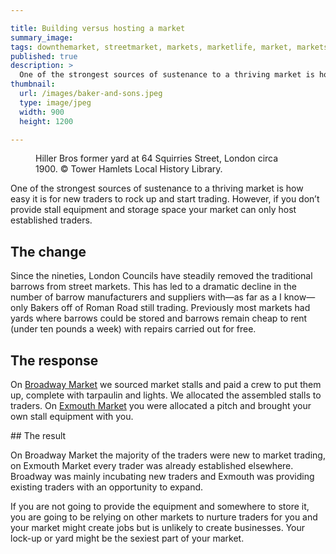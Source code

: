 ```yaml
---

title: Building versus hosting a market
summary_image:
tags: downthemarket, streetmarket, markets, marketlife, market, marketsmatter, placemaking, placeshaping, marketmanagement
published: true
description: >
  One of the strongest sources of sustenance to a thriving market is how easy it is for new traders to rock up and start trading. However, if you don’t provide stall equipment and storage space your market can only host established traders.
thumbnail:
  url: /images/baker-and-sons.jpeg
  type: image/jpeg
  width: 900
  height: 1200

---
```


<figure>
<object type="image/jpeg" width="800" height="590" data="/images/hiller-bros.jpeg"></object>
<figcaption>Hiller Bros former yard at 64 Squirries Street, London circa 1900. © Tower Hamlets Local History Library.</figcaption>
</figure>

One of the strongest sources of sustenance to a thriving market is how easy it is for new traders to rock up and start trading. However, if you don’t provide stall equipment and storage space your market can only host established traders.

## The change

Since the nineties, London Councils have steadily removed the traditional barrows from street markets. This has led to a dramatic decline in the number of barrow manufacturers and suppliers with—as far as a I know—only Bakers off of Roman Road still trading. Previously most markets had yards where barrows could be stored and barrows remain cheap to rent (under ten pounds a week) with repairs carried out for free.

## The response

On [Broadway Market](https://broadwaymarket.co.uk) we sourced market stalls and paid a crew to put them up, complete with tarpaulin and lights. We allocated the assembled stalls to traders. On [Exmouth Market](http://exmouth.london) you were allocated a pitch and brought your own stall equipment with you.

## The result

On Broadway Market the majority of the traders were new to market trading, on Exmouth Market every trader was already established elsewhere. Broadway was mainly incubating new traders and Exmouth was providing existing traders with an opportunity to expand.

If you are not going to provide the equipment and somewhere to store it, you are going to be relying on other markets to nurture traders for you and your market might create jobs but is unlikely to create businesses. Your lock-up or yard might be the sexiest part of your market.

<object type="image/jpeg" width="1200" height="900" data="/images/baker-and-sons.jpeg"></object>